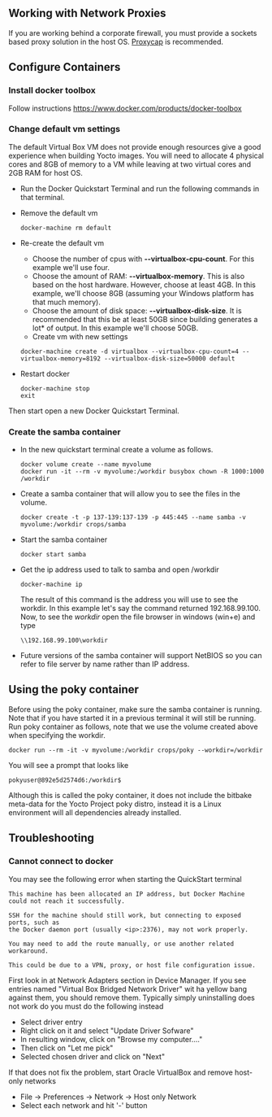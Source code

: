 ## Working with Network Proxies
If you are working behind a corporate firewall, you must provide a sockets based proxy solution in the host OS. [Proxycap](http://www.proxycap.com)  is recommended.
## Configure Containers
### Install docker toolbox
Follow instructions <https://www.docker.com/products/docker-toolbox>
### Change default vm settings
The default Virtual Box VM does not provide enough resources give a good experience when building Yocto images. You will need to allocate 4 physical cores and 8GB of memory to a VM while leaving at two virtual cores and 2GB RAM for host OS.
* Run the Docker Quickstart Terminal and run the following commands in that terminal.
* Remove the default vm

     ```
     docker-machine rm default
     ```

* Re-create the default vm
   * Choose the number of cpus with  **--virtualbox-cpu-count**. For this example we'll use four.
   * Choose the amount of RAM: **--virtualbox-memory**. This is also based on the host hardware. However, choose at least 4GB. In this example, we'll choose 8GB (assuming your Windows platform has that much memory).
   * Choose the amount of disk space: **--virtualbox-disk-size**. It is recommended that this be at least 50GB since building generates a lot* of output. In this example we'll choose 50GB.
   * Create vm with new settings

    ```
    docker-machine create -d virtualbox --virtualbox-cpu-count=4 --virtualbox-memory=8192 --virtualbox-disk-size=50000 default
    ````

* Restart docker

    ```
    docker-machine stop
    exit
    ```

Then start open a new Docker Quickstart Terminal.

### Create the samba container
* In the new quickstart terminal create a volume as follows.

    ```
    docker volume create --name myvolume
    docker run -it --rm -v myvolume:/workdir busybox chown -R 1000:1000 /workdir
    ```

* Create a samba container that will allow you to see the files in the volume.

    ```
    docker create -t -p 137-139:137-139 -p 445:445 --name samba -v myvolume:/workdir crops/samba
    ```


* Start the samba container

    ```
    docker start samba
    ```

* Get the ip address used to talk to samba and open /workdir

    ```
    docker-machine ip
    ```

    The result of this command is the address you will use to see the workdir.
    In this example let's say the command returned 192.168.99.100. Now, to see
    the *workdir* open the file browser in windows (win+e) and type
    ```
    \\192.168.99.100\workdir
    ```

* Future versions of the samba container will support NetBIOS so you can refer to file server by name rather than IP address.

## Using the poky container
Before using the poky container, make sure the samba container is running. Note that if you have started it in a previous terminal it will still be running. Run poky container as follows,  note that we use the volume created above when specifying the workdir.

```
docker run --rm -it -v myvolume:/workdir crops/poky --workdir=/workdir
```

You will see a prompt that looks like

`pokyuser@892e5d2574d6:/workdir$`

Although this is called the poky container, it does not include the bitbake meta-data for the Yocto Project poky distro, instead it is a Linux environment will all dependencies already installed.

## Troubleshooting
### Cannot connect to docker

You may see the following error when starting the QuickStart terminal

	This machine has been allocated an IP address, but Docker Machine could not	reach it successfully.

	SSH for the machine should still work, but connecting to exposed ports, such as
	the Docker daemon port (usually <ip>:2376), may not work properly.

	You may need to add the route manually, or use another related workaround.

	This could be due to a VPN, proxy, or host file configuration issue.

First look in at Network Adapters section in Device Manager. If you see entries named "Virtual Box Bridged Network Driver" wit ha yellow bang against them, you should remove them. Typically simply uninstalling does not work do you must do the following instead

* Select driver entry
* Right click on it and select "Update Driver Sofware"
* In resulting window, click on "Browse my computer...."
* Then click on "Let me pick"
* Selected chosen driver and click on "Next"

If that does not fix the problem, start Oracle VirtualBox and remove host-only networks

* File -> Preferences -> Network -> Host only Network
* Select each network and hit '-' button
